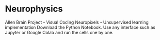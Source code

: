 # Neurophysics
Allen Brain Project - Visual Coding Neuropixels - Unsupervised learning implementation
Download the Python Notebook.
Use any interface such as Jupyter or Google Colab and run the cells one by one.
